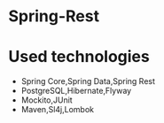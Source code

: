 # Spring-Rest

# Used technologies

* Spring Core,Spring Data,Spring Rest
* PostgreSQL,Hibernate,Flyway
* Mockito,JUnit
* Maven,Sl4j,Lombok

